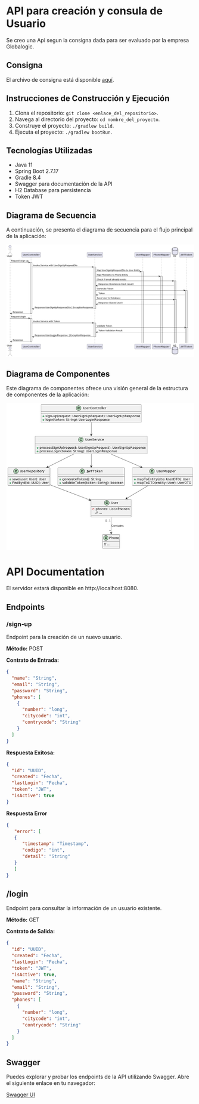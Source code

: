 # API para creación y consula de Usuario

Se creo una Api segun la consigna dada para ser evaluado por la empresa Globalogic.

## Consigna
El archivo de consigna está disponible [aquí](src/main/resources/static/consigna.pdf).

## Instrucciones de Construcción y Ejecución

1. Clona el repositorio: `git clone <enlace_del_repositorio>`.
2. Navega al directorio del proyecto: `cd nombre_del_proyecto`.
3. Construye el proyecto: `./gradlew build`.
4. Ejecuta el proyecto: `./gradlew bootRun`.

## Tecnologías Utilizadas

- Java 11
- Spring Boot 2.7.17
- Gradle 8.4
- Swagger para documentación de la API
- H2 Database para persistencia
- Token JWT

## Diagrama de Secuencia

A continuación, se presenta el diagrama de secuencia para el flujo principal de la aplicación:

![Diagrama de Secuencia](src/main/resources/static/diagrama-de-secuencia.png)

## Diagrama de Componentes

Este diagrama de componentes ofrece una visión general de la estructura de componentes de la aplicación:

![Diagrama de Componentes](src/main/resources/static/diagrama-de-componentes.png)


# API Documentation

El servidor estará disponible en http://localhost:8080.

## Endpoints

### /sign-up

Endpoint para la creación de un nuevo usuario.

**Método:** POST

**Contrato de Entrada:**
```json
{
  "name": "String",
  "email": "String",
  "password": "String",
  "phones": [
    {
      "number": "long",
      "citycode": "int",
      "contrycode": "String"
    }
  ]
}
```
**Respuesta Exitosa:**
```json
{
  "id": "UUID",
  "created": "Fecha",
  "lastLogin": "Fecha",
  "token": "JWT",
  "isActive": true
}
```
**Respuesta Error**
```json
{
   "error": [
   {
      "timestamp": "Timestamp",
      "codigo": "int",
      "detail": "String"
   }
   ]
}
```
## /login

Endpoint para consultar la información de un usuario existente.

**Método:** GET

**Contrato de Salida:**
```json
{
  "id": "UUID",
  "created": "Fecha",
  "lastLogin": "Fecha",
  "token": "JWT",
  "isActive": true,
  "name": "String",
  "email": "String",
  "password": "String",
  "phones": [
    {
      "number": "long",
      "citycode": "int",
      "contrycode": "String"
    }
  ]
}
```

## Swagger

Puedes explorar y probar los endpoints de la API utilizando Swagger. Abre el siguiente enlace en tu navegador:

[Swagger UI](http://localhost:8080/swagger-ui/)
